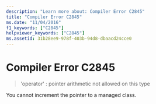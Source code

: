 ```yaml
---
description: "Learn more about: Compiler Error C2845"
title: "Compiler Error C2845"
ms.date: "11/04/2016"
f1_keywords: ["C2845"]
helpviewer_keywords: ["C2845"]
ms.assetid: 31b28ee9-978f-403b-94d8-dbaacd24cce0
---
```

# Compiler Error C2845

> 'operator' : pointer arithmetic not allowed on this type

You cannot increment the pointer to a managed class.
